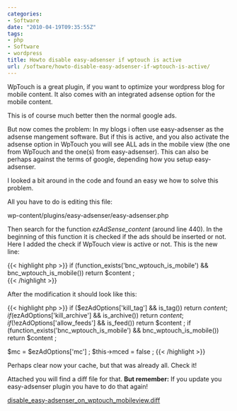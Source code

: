 ```yaml
---
categories:
- Software
date: "2010-04-19T09:35:55Z"
tags:
- php
- Software
- wordpress
title: Howto disable easy-adsenser if wptouch is active
url: /software/howto-disable-easy-adsenser-if-wptouch-is-active/
---
```


WpTouch is a great plugin, if you want to optimize your wordpress blog for mobile content. It also comes with an integrated adsense option for the mobile content.

This is of course much better then the normal google ads.

But now comes the problem: In my blogs i often use easy-adsenser as the adsense mangement software. But if this is active, and you also activate the adsense option in WpTouch you will see ALL ads in the mobile view (the one from WpTouch and the one(s) from easy-adsenser). This can also be perhaps against the terms of google, depending how you setup easy-adsenser.

I looked a bit around in the code and found an easy we how to solve this problem.

<!--more-->

All you have to do is editing this file:

wp-content/plugins/easy-adsenser/easy-adsenser.php

Then search for the function _ezAdSense_content_ (around line 440). In the beginning of this function it is checked if the ads should be inserted or not. Here I added the check if WpTouch view is active or not. This is the new line:

{{< highlight php >}}
if (function_exists('bnc_wptouch_is_mobile') && bnc_wptouch_is_mobile()) return $content ;  
{{< /highlight >}}

After the modification it should look like this:

{{< highlight php >}}
if ($ezAdOptions['kill_tag'] && is_tag()) return $content ;
if ($ezAdOptions['kill_archive'] && is_archive()) return $content ;
if (!$ezAdOptions['allow_feeds'] && is_feed()) return $content ;
if (function_exists('bnc_wptouch_is_mobile') && bnc_wptouch_is_mobile()) return $content ;

$mc = $ezAdOptions['mc'] ;
$this->mced = false ;
{{< /highlight >}}

Perhaps clear now your cache, but that was already all. Check it!

Attached you will find a diff file for that. **But remember:** If you update you easy-adsenser plugin you have to do that again!

[disable\_easy-adsenser\_on\_wptouch\_mobileview.diff](/static/disable_easy-adsenser_on_wptouch_mobileview.diff)
